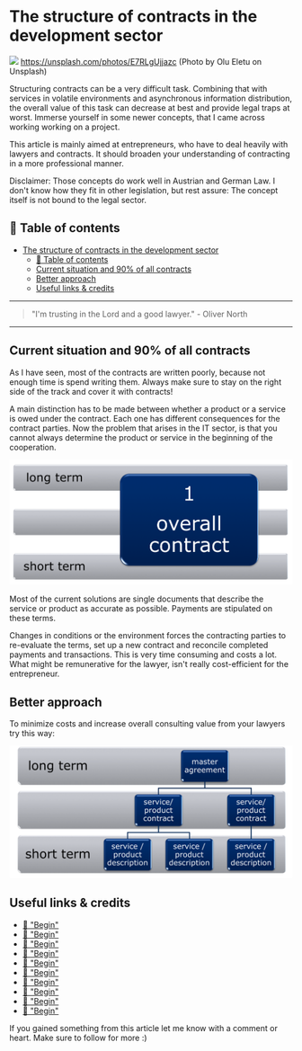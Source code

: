 # The structure of contracts in the development sector
[<img src="https://images.unsplash.com/photo-1444653614773-995cb1ef9efa?dpr=2&auto=format&fit=crop&w=1080&h=715&q=80&cs=tinysrgb&crop=&bg=">](
https://unsplash.com/photos/E7RLgUjjazc)
https://unsplash.com/photos/E7RLgUjjazc (Photo by Olu Eletu on Unsplash)

Structuring contracts can be a very difficult task. Combining that with services in volatile environments and asynchronous information distribution, the overall value of this task can decrease at best and provide legal traps at worst. Immerse yourself in some newer concepts, that I came across working working on a project.

This article is mainly aimed at entrepreneurs, who have to deal heavily with lawyers and contracts. It should broaden your understanding of contracting in a more professional manner.

Disclaimer: Those concepts do work well in Austrian and German Law. I don't know how they fit in other legislation, but rest assure: The concept itself is not bound to the legal sector.


## 📄 Table of contents


<!-- toc orderedList:0 depthFrom:1 depthTo:6 -->

* [The structure of contracts in the development sector](#the-structure-of-contracts-in-the-development-sector)
  * [📄 Table of contents](#table-of-contents)
  * [Current situation and 90% of all contracts](#current-situation-and-90-of-all-contracts)
  * [Better approach](#better-approach)
  * [Useful links & credits](#useful-links-credits)

<!-- tocstop -->



---
>"I'm trusting in the Lord and a good lawyer." - Oliver North
---

## Current situation and 90% of all contracts

As I have seen, most of the contracts are written poorly, because not enough time is spend writing them. Always make sure to stay on the right side of the track and cover it with contracts!

A main distinction has to be made between whether a product or a service is owed under the contract. Each one has different consequences for the contract parties. Now the problem that arises in the IT sector, is that you cannot always determine the product or service in the beginning of the cooperation.

<img src="../assets/CONTRACTIT/overall.png" alt=""/>

Most of the current solutions are single documents that describe the service or product as accurate as possible. Payments are stipulated on these terms.

Changes in conditions or the environment forces the contracting parties to re-evaluate the terms, set up a new contract and reconcile completed payments and transactions. This is very time consuming and costs a lot. What might be remunerative for the lawyer, isn't really cost-efficient for the entrepreneur.

## Better approach

To minimize costs and increase overall consulting value from your lawyers try this way:

<img src="../assets/CONTRACTIT/modular.png" alt=""/>

## Useful links & credits
- [📄 "Begin"](afgafgadgads)
- [📄 "Begin"](afgafgadgads)
- [📄 "Begin"](afgafgadgads)
- [📄 "Begin"](afgafgadgads)
- [📄 "Begin"](afgafgadgads)
- [📄 "Begin"](afgafgadgads)
- [📄 "Begin"](afgafgadgads)
- [📄 "Begin"](afgafgadgads)
- [📄 "Begin"](afgafgadgads)
- [📄 "Begin"](afgafgadgads)



If you gained something from this article let me know with a comment or heart. Make sure to follow for more :)


<!-- Written by Daniel Deutsch (deudan1010@gmail.com) -->
